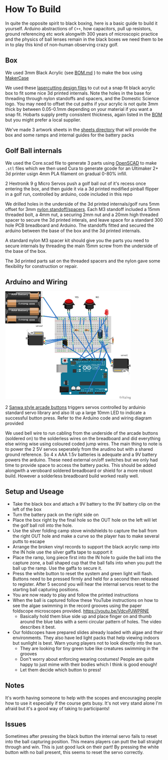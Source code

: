 # How To Build

In quite the opposite spirit to black boxing, here is a basic guide to build it yourself. Arduino abstractions of `C++`, how capacitors, pull up resistors, ground referencing etc work alongwith 300 years of microscopic practice and the physics of ball lenses remain in the black boxes we need them to be in to play this kind of non-human observing crazy golf. 

## Box

We used 3mm Black Acrylic (see [BOM.md](BOM.md) ) to make the box using [MakerCase](https://www.makercase.com/)

We used these [lasercutting design files](https://github.com/cheapjack/BlackBoxGolf/tree/master/box) to cut out a snap fit black acrylic box to fit some nice 3d printed internals. Note the holes in the base for threading through nylon standoffs and spacers, and the Domestic Science logo. You may need to offset the cut paths if your acrylic is not quite 3mm thick by between 0.05-0.1mm depending on your material if you want a snap fit. Hobarts supply pretty consistent thickness, again listed in the [BOM](BOM.md) but you might prefer a local supplier.

We've made 3 artwork sheets in the [sheets directory](https://github.com/cheapjack/BlackBoxGolf/tree/master/box/sheets) that will provide the box and some ramps and internal guides for the battery packs 

## Golf Ball internals

We used the Core.scad file to generate 3 parts using [OpenSCAD](http://www.openscad.org) to make `.stl` files which we then used Cura to generate gcode for an Ultimaker 2+ 3d printer usign 4mm PLA filament on gradual 0-80% infill.

2 Hextronik 9 g Micro Servos push a golf ball out of it's recess once entering the box, and then guide it via a 3d printed modified pinball flipper in a golf run, controlled by arduino, code included in this repo

We drilled holes in the underside of the 3d printed internals/golf runs 5mm offset for 3mm [nylon standoff/spacers](https://www.ebay.co.uk/itm/Nylon-M2-M2-5-M3-Hex-Column-Male-Female-Screw-Nut-Kit-Box-Standoff-Spacers/163465286260). Each M3 standoff included a 15mm threaded bolt, a 4mm nut, a securing 2mm nut and a 20mm high threaded spacer to secure the 3d printed interals, and leave space for a standard 300 hole PCB breadboard and Arduino. The standoffs fitted and secured the arduino between the base of the box and the 3d printed internals.

A standard nylon M3 spacer kit should give you the parts you need to secure internals by threading the main 15mm screw from the underside of the base of the box.

The 3d printed parts sat on the threaded spacers and the nylon gave some flexibility for construction or repair.

## Arduino and Wiring

<img src="images/BlackBox_bb.png" width="400">

2 [Sanwa style arcade buttons](https://www.ebay.co.uk/itm/Genuine-White-Sanwa-SDM-18-Snap-In-Arcade-Button-18mm-Mounting-Hole/392317047559) triggers servos controlled by arduinio standard servo library and also lit up a large 10mm LED to indicate a successful button press. Refer to the Arduino code and wiring diagram provided

We used bell wire to run cabling from the underside of the arcade buttons (soldered on) to the solderless wires on the breadboard and did everything else wiring wise using coloured coded jump wires. The main thing to note is to power the 2 5V servos seperately from the arudino but with a shared ground reference. So 4 x AAA 1.5v batteries is adequate and a 9V battery powers the arduino. These need external on/off switches but we only had time to provide space to access the battery packs. This should be added alongwith a veroboard soldered breadboard or shield for a more robust build. However a solderless breadboard build worked really well.

## Setup and Useage

 * Take the black box and attach a 9V battery to the 9V battery clip on the left of the box
 * Turn the battery pack on the right side on
 * Place the box right by the final hole so the OUT hole on the left will let the golf ball roll into the hole. 
 * Use the silver folding camp stove windshields to capture the ball from the right OUT hole and make a curve so the player has to make several putts to escape
 * Arrange the broken vinyl records to support the black acrylic ramp into the IN hole use the silver gaffa tape to support it
 * Place the ramp, long piece first into the IN hole to guide the ball into the capture zone, a ball shaped cup that the ball falls into when you putt the ball up the ramp. Use the gaffa to secure it.
 * Press the white button to reset the system and green light will flash. Buttons need to be pressed firmly and held for a second then released to register. After 5 second you will hear the internal servos reset to the starting ball capturing positions.
 * You are now ready to play and follow the printed instructions
 * When the ball is captured follow these YouTube instructions on how to see the algae swimming in the record grooves using the paper foldscope microscopes provided. https://youtu.be/VdcvPJWPRNE
   * Basically hold them blue side up and place finger on and thumb around the blue tabs with a semi circular pattern of holes. The video describes it best.
 * Our foldscopes have prepared slides already loaded with algae and their environments. They also have led light packs that help viewing indoors but sunlight is best. Warn young players not to look directly into the sun.
   * They are looking for tiny green tube like creatures swimming in the grooves
   * Don't worry about enforcing wearing costumes! People are quite happy to just mime with their bodies which I think is good enough!
   * Let them decide which button to press!

## Notes

It's worth having someone to help with the scopes and encouraging people how to use it especially if the course gets busy. It's not very stand alone I'm afraid but it's a good way of taking to participants!

## Issues

Sometimes after pressing the black button the internal servo fails to reset into the ball capturing position. This means players can putt the ball straight through and win. This is just good luck on their part! By pressing the white button with no ball present, this seems to reset the servo correctly.


